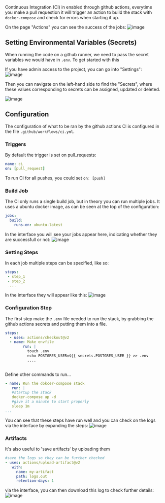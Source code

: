 
Continuous Integration (CI) in enabled through github actions, everytime you make a pull requestion it will trigger an action to build the stack with `docker-compose` and check for errors when starting it up.

On the page "Actions" you can see the success of the jobs:
![image](https://user-images.githubusercontent.com/69473770/107514348-744c5b80-6ba1-11eb-9553-b251ce2433bc.png)



## Setting Environmental Variables (Secrets)

When running the code on a github runner, we need to pass the secret variables we would have in `.env`. To get started with this

If you have admin access to the project, you can go into "Settings":
![image](https://user-images.githubusercontent.com/69473770/107513010-85946880-6b9f-11eb-9589-3e08225a4782.png)

Then you can navigate on the left-hand side to find the "Secrets", where these values corresponding to secrets can be assigned, updated or deleted.

![image](https://user-images.githubusercontent.com/69473770/107513104-a6f55480-6b9f-11eb-8124-9d9fbd89821c.png)

## Configuration

The configuration of what to be ran by the github actions CI is configured in the file `.github/workflows/ci.yml`.


### Triggers

By default the trigger is set on pull_requests:

```yaml
name: ci
on: [pull_request]
```
To run CI for all pushes, you could set `on: [push]`

### Build Job

The CI only runs a single build job, but in theory you can run multiple jobs. It uses a ubuntu docker image, as can be seen at the top of the configuration:

```yaml
jobs:
  build:
    runs-on: ubuntu-latest
```

In the interface you will see your jobs appear here, indicating whether they are successfull or not:
![image](https://user-images.githubusercontent.com/69473770/107514366-7adad300-6ba1-11eb-8a92-5bbd912001c8.png)



### Setting Steps

In each job multiple steps can be specified, like so:
```yaml
steps:
 - step_1
 - step_2
 -...
```

In the interface they will appear like this:
![image](https://user-images.githubusercontent.com/69473770/107514395-84fcd180-6ba1-11eb-8da2-829b9447e6f2.png)


### Configuration Step

The first step make the `.env` file needed to run the stack, by grabbing the github actions secrets and putting them into a file.
```yaml
steps:
  - uses: actions/checkout@v2
  - name: Make envfile
        run: |
          touch .env
          echo POSTGRES_USER=${{ secrets.POSTGRES_USER }} >> .env 
          ....
	  
```

Define other commands to run...
```yaml
- name: Run the dokcer-compose stack
   run: |
   #startup the stack
   docker-compose up -d
   #give it a minute to start properly
   sleep 1m
...
```

You can see that these steps have run well and you can check on the logs via the interface by expanding the steps:
![image](https://user-images.githubusercontent.com/69473770/107515616-2cc6cf00-6ba3-11eb-9f4b-a6b3e1d466bf.png)




### Artifacts

It's also useful to 'save artifacts' by uploading them 
```yaml
#save the logs so they can be further checked 
- uses: actions/upload-artifact@v2
   with:
     name: my-artifact
     path: logs.out
     retention-days: 1
```

via the interface, you can then download this log to check further details:
![image](https://user-images.githubusercontent.com/69473770/107514922-36036c00-6ba2-11eb-84ab-3d42c0cf765d.png)

